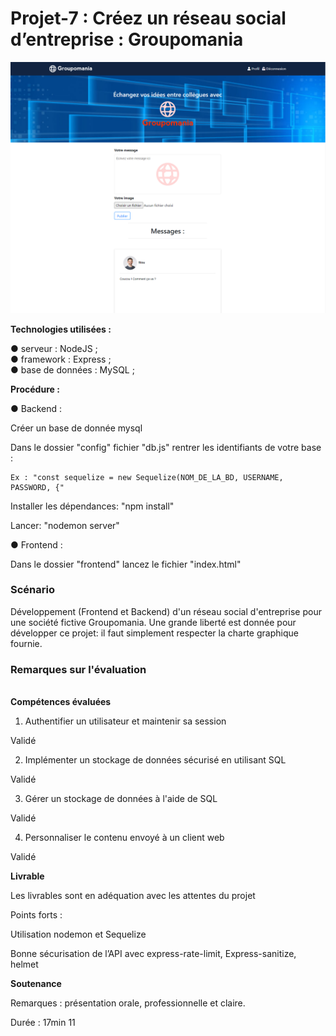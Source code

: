 # Projet-7 : Créez un réseau social d’entreprise : Groupomania
<img src="8.png">

<b>Technologies utilisées :</b>

● serveur : NodeJS ;<br />
● framework : Express ;<br />
● base de données : MySQL ;<br />

<b>Procédure :</b>

● Backend :

Créer un base de donnée mysql

Dans le dossier "config" fichier "db.js" rentrer les identifiants de votre base :

    Ex : "const sequelize = new Sequelize(NOM_DE_LA_BD, USERNAME, PASSWORD, {"

Installer les dépendances: "npm install"

Lancer: "nodemon server"

● Frontend :

Dans le dossier "frontend" lancez le fichier "index.html"

<h3>Scénario</h3>
Développement (Frontend et Backend) d'un réseau social d'entreprise pour une société fictive Groupomania.
Une grande liberté est donnée pour développer ce projet: il faut simplement respecter la charte graphique fournie.

<h3>Remarques sur l'évaluation</h3><br>
<b>Compétences évaluées</b><br>

 

1. Authentifier un utilisateur et maintenir sa session

Validé

2. Implémenter un stockage de données sécurisé en utilisant SQL

Validé

3. Gérer un stockage de données à l'aide de SQL

Validé

4. Personnaliser le contenu envoyé à un client web

Validé

<b>Livrable</b>

 

Les livrables sont en adéquation avec les attentes du projet

Points forts :

Utilisation nodemon et Sequelize

Bonne sécurisation de l’API avec express-rate-limit, Express-sanitize, helmet

<b>Soutenance</b>

Remarques : présentation orale, professionnelle et claire.

Durée : 17min 11


